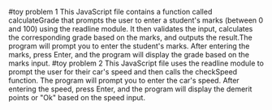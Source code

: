 #toy problem 1
This JavaScript file contains a function called calculateGrade that prompts the user to enter a student's marks (between 0 and 100) using the readline module. It then validates the input, calculates the corresponding grade based on the marks, and outputs the result.The program will prompt you to enter the student's marks. After entering the marks, press Enter, and the program will display the grade based on the marks input.
#toy problem 2
This JavaScript file uses the readline module to prompt the user for their car's speed and then calls the checkSpeed function. The program will prompt you to enter the car's speed. After entering the speed, press Enter, and the program will display the demerit points or "Ok" based on the speed input.
